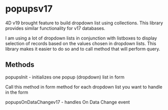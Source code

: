 # popupsv17

4D v19 brought feature to build dropdown list using collections. This library provides similar functionality for v17 databases.

I am using a lot of dropdown lists in conjunction with listboxes to display selection of records based on the values chosen in dropdown lists. This library makes it easier to do so and to call method that will perform query.

## Methods

popupsInit - initializes one popup (dropdown) list in form

Call this method in form method for each dropdown list you want to handle in the form

popupsOnDataChangev17 - handles On Data Change event



